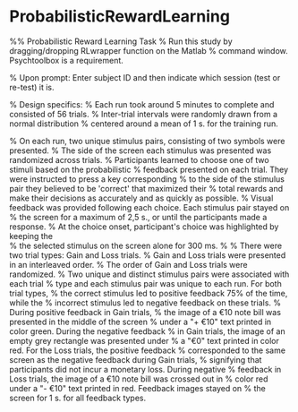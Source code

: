# ProbabilisticRewardLearning

%% Probabilistic Reward Learning Task
% Run this study by dragging/dropping RLwrapper function on the Matlab
% command window. Psychtoolbox is a requirement. 

% Upon prompt: Enter subject ID and then indicate which session (test or re-test) it is.

% Design specifics:
% Each run took around 5 minutes to complete and consisted of 56 trials. 
% Inter-trial intervals were randomly drawn from a normal distribution 
% centered around a mean of 1 s. for the training run. 

% On each run, two unique stimulus pairs, consisting of two symbols were presented. 
% The side of the screen each stimulus was presented was randomized across trials. 
% Participants learned to choose one of two stimuli based on the probabilistic 
% feedback presented on each trial. They were instructed to press a key corresponding 
% to the side of the stimulus pair they believed to be 'correct' that maximized their 
% total rewards and make their decisions as accurately and as quickly as possible. 
% Visual feedback was provided following each choice. Each stimulus pair stayed on 
% the screen for a maximum of 2,5 s., or until the participants made a response. 
% At the choice onset, participant's choice was highlighted by keeping the  
% the selected stimulus on the screen alone for 300 ms. 
% 
% There were two trial types: Gain and Loss trials. 
% Gain and Loss trials were presented in an interleaved order. 
% The order of Gain and Loss trials were randomized. 
% Two unique and distinct stimulus pairs were associated with each trial 
% type and each stimulus pair was unique to each run. For both trial types, 
% the correct stimulus led to positive feedback 75% of the time, while the 
% incorrect stimulus led to negative feedback on these trials. 
% During positive feedback in Gain trials,
% the image of a  €10 note bill was presented in the middle of the screen 
% under a "+ €10" text printed in color green. During the negative feedback 
% in Gain trials, the image of an empty grey rectangle was presented under 
% a "€0" text printed in color red. For the Loss trials, the positive feedback 
% corresponded to the same screen as the negative feedback during Gain trials, 
% signifying that participants did not incur a monetary loss. During negative
% feedback in Loss trials, the image of a €10 note bill was crossed out in
% color red under a "- €10" text printed in red. Feedback images stayed on 
% the screen for 1 s. for all feedback types. 
